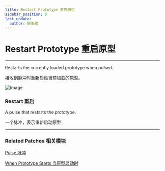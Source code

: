 ```yaml
---
title: Restart Prototype 重启原型
sidebar_position: 5
last_update:
  author: 蒯美政
---
```


# Restart Prototype 重启原型

---

Restarts the currently loaded prototype when pulsed.

接收到脉冲时重新启动当前加载的原型。

![Image](@site/static/img/docs/Utility/restart-prototype.png)

### Restart 重启

A pulse that restarts the prototype.

一个脉冲，表示重新启动原型

---

### Related Patches 相关模块

[Pulse 脉冲](./Pulse.md)

[When Prototype Starts 当原型启动时](./When%20Prototype%20Starts.md)
